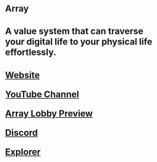 # Array

<h1>A value system that can traverse your digital life to your physical life effortlessly.
<h1>


 
 
 [Website](https://2array.com/)
 
 [YouTube Channel](https://www.youtube.com/channel/UCIsbZxpBWhcOyr3XYBqEyrA)
 
 [Array Lobby Preview](https://youtu.be/IfhfdI9WKc4)
 
 [Discord](https://discord.gg/mprmxPqCgq)
 
 [Explorer](http://45.93.136.188:3001/)







